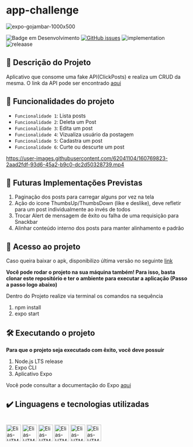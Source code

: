 # app-challenge
![expo-gojambar-1000x500](https://user-images.githubusercontent.com/62041104/160759472-cdf2bf87-1c38-4e86-991e-ff5b7e20e040.png)

![Badge em Desenvolvimento](http://img.shields.io/static/v1?label=STATUS&message=IN%20PROGRESS&color=GREEN&style=for-the-badge)
<a href="https://github.com/Elias0198es/app-challenge/issues"><img alt="GitHub issues" src="https://img.shields.io/github/issues/Elias0198es/app-challenge?style=for-the-badge"></a>
![implementation](http://img.shields.io/static/v1?label=FUTURE%20IMPLEMENTATIONS&message=PAGINATION%20AND%20LAYOUT%20UPGRADE&color=GREEN&style=for-the-badge)
![releaase](http://img.shields.io/static/v1?label=RELEASE%20DATE&message=MARCH%202022&color=GREEN&style=for-the-badge)

## :scroll: Descrição do Projeto

Aplicativo que consome uma fake API(ClickPosts) e realiza um CRUD da mesma. O link da API pode ser encontrado
<a href="https://jsonplaceholder.typicode.com/" target="_blank">aqui</a>
 

## :hammer: Funcionalidades do projeto
- `Funcionalidade 1`: Lista posts
- `Funcionalidade 2`: Deleta um Post
- `Funcionalidade 3`: Edita um post
- `Funcionalidade 4`: Vizualiza usuário da postagem
- `Funcionalidade 5`: Cadastra um post
- `Funcionalidade 6`: Curte ou descurte um post

https://user-images.githubusercontent.com/62041104/160769823-2aad2fdf-93d6-45a2-b9c0-dc2d50328739.mp4

## :rocket: Futuras Implementações Previstas

1. Paginação dos posts para carregar alguns por vez na tela
2. Ação do icone ThumbsUp/ThumbsDown (like e deslike), deve refletir para um post individualmente ao invés de todos
3. Trocar Alert de mensagem de êxito ou falha de uma requisição para Snackbar
4. Alinhar conteúdo interno dos posts para manter alinhamento e padrão


## 📁 Acesso ao projeto

Caso queira baixar o apk, disponibilizo última versão no seguinte
<a href="https://www.dropbox.com/s/bd10o8w6nhv720v/my-app-ad93839a975940cc981c05e50ffbd916-signed.apk?dl=0" target="_blank">link</a>

**Você pode rodar o projeto na sua máquina também! Para isso, basta clonar este repositório e ter o ambiente para executar a aplicação (Passo a passo logo abaixo)**

Dentro do Projeto realize via terminal os comandos na sequência
1. npm install 
2. expo start 

## 🛠️ Executando o projeto

**Para que o projeto seja executado com êxito, você deve possuir**

1. Node.js LTS release
2. Expo CLI
3. Aplicativo Expo

Você pode consultar a documentação do Expo
<a href="https://docs.expo.dev/get-started/installation/" target="_blank">aqui</a>


## ✔️ Linguagens e tecnologias utilizadas

<div style="display: inline_block">
 <br>
 <img align="center" alt="Elias-HTML" height="45" width="40" src="https://user-images.githubusercontent.com/62041104/160782145-bc93639b-bfa7-46a2-aec1-b6a0e75ad9fa.png">

<img align="center" alt="Elias-HTML" height="45" width="40" src="https://user-images.githubusercontent.com/62041104/160781835-a594031b-5d6a-4e01-9e26-8ae52e1c31c7.png">

<img align="center" alt="Elias-HTML" height="45" width="40" src="https://user-images.githubusercontent.com/62041104/160781907-2257791f-f279-4b04-b918-7f82e0922c55.png">

<img align="center" alt="Elias-HTML" height="45" width="40" src="https://user-images.githubusercontent.com/62041104/160782689-acb63d0e-0d26-4b25-b832-dc3ea2e8bd73.png">

<img align="center" alt="Elias-HTML" height="45" width="40" src="https://user-images.githubusercontent.com/62041104/160782282-6921fae3-1bef-42f5-9d65-6448b2dd3e80.png">

<img align="center" alt="Elias-HTML" height="45" width="40" src="https://user-images.githubusercontent.com/62041104/160783371-478f1615-3bd1-4226-aaba-8dbaa3ccf2e5.png">

</div>



